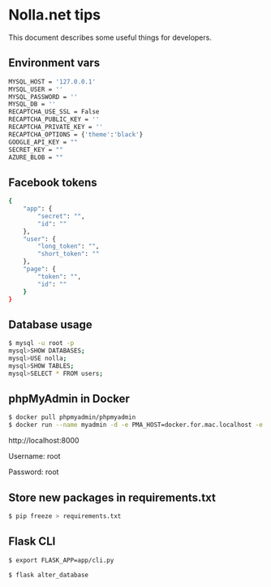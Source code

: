 # Nolla.net tips

This document describes some useful things for developers.

## Environment vars

```bash
MYSQL_HOST = '127.0.0.1'
MYSQL_USER = ''
MYSQL_PASSWORD = ''
MYSQL_DB = ''
RECAPTCHA_USE_SSL = False
RECAPTCHA_PUBLIC_KEY = ''
RECAPTCHA_PRIVATE_KEY = ''
RECAPTCHA_OPTIONS = {'theme':'black'}
GOOGLE_API_KEY = ""
SECRET_KEY = ""
AZURE_BLOB = ""
```

## Facebook tokens
```bash
{
    "app": {
        "secret": "", 
        "id": ""
    }, 
    "user": {
        "long_token": "", 
        "short_token": ""
    }, 
    "page": {
        "token": "", 
        "id": ""
    }
}
```

## Database usage
```bash
$ mysql -u root -p
mysql>SHOW DATABASES;
mysql>USE nolla;
mysql>SHOW TABLES;
mysql>SELECT * FROM users;
```

## phpMyAdmin in Docker
```bash
$ docker pull phpmyadmin/phpmyadmin
$ docker run --name myadmin -d -e PMA_HOST=docker.for.mac.localhost -e PMA_PORT=3306 -p 8000:80 phpmyadmin/phpmyadmin
```

http://localhost:8000

Username: root

Password: root


## Store new packages in requirements.txt
```bash
$ pip freeze > requirements.txt
```


## Flask CLI
```bash
$ export FLASK_APP=app/cli.py
```
```bash
$ flask alter_database
```
